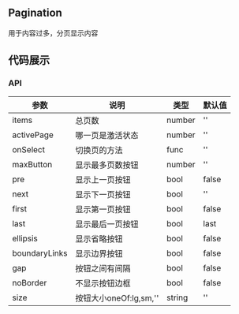 ## Pagination

用于内容过多，分页显示内容

## 代码展示

### API

|参数|说明|类型|默认值|
|---|----|---|------|
|items|总页数|number|''|
|activePage|哪一页是激活状态|number|''|
|onSelect|切换页的方法|func |''|
|maxButton|显示最多页数按钮|number|''|
|pre|显示上一页按钮|bool|false|
|next|显示下一页按钮|bool|''|
|first|显示第一页按钮|bool|false|
|last|显示最后一页按钮|bool|last|
|ellipsis|显示省略按钮|bool|false|
|boundaryLinks|显示边界按钮|bool|false|
|gap|按钮之间有间隔|bool|false|
|noBorder|不显示按钮边框|bool|false|
|size|按钮大小oneOf:lg,sm,''|string|''|



